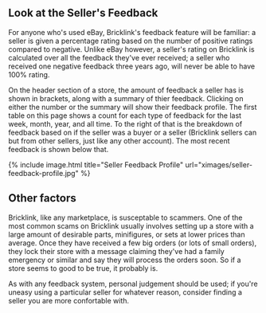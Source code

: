## Look at the Seller's Feedback

<div class="alert alert-warning"> 
For anyone who's used eBay, Bricklink's feedback feature will be familiar: a seller is given a percentage rating based on the number of positive ratings compared to negative. Unlike eBay however, a seller's rating on Bricklink is calculated over all the feedback they've ever received; a seller who received one negative feedback three years ago, will never be able to have 100% rating.
</div>

On the header section of a store, the amount of feedback a seller has is shown in brackets, along with a summary of thier feedback. Clicking on either the number or the summary will show their feedback profile. The first table on this page shows a count for each type of feedback for the last week, month, year, and all time. To the right of that is the breakdown of feedback based on if the seller was a buyer or a seller (Bricklink sellers can but from other sellers, just like any other account). The most recent feedback is shown below that.

{% include image.html
    title="Seller Feedback Profile"
    url="ximages/seller-feedback-profile.jpg"
%}

## Other factors

Bricklink, like any marketplace, is susceptable to scammers. One of the most common scams on Bricklink usually involves setting up a store with a large amount of desirable parts, minifigures, or sets at lower prices than average. Once they have received a few big orders (or lots of small orders), they lock their store with a message claiming they've had a family emergency or similar and say they will process the orders soon. So if a store seems to good to be true, it probably is.

<div class="alert alert-warning"> 
As with any feedback system, personal judgement should be used; if you're uneasy using a particular seller for whatever reason, consider finding a seller you are more confortable with.
</div>